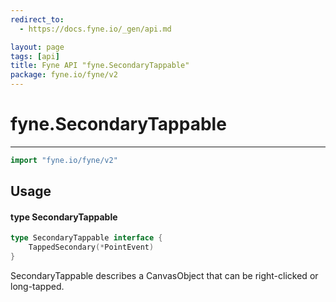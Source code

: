 ```yaml
---
redirect_to:
  - https://docs.fyne.io/_gen/api.md

layout: page
tags: [api]
title: Fyne API "fyne.SecondaryTappable"
package: fyne.io/fyne/v2
---
```

# fyne.SecondaryTappable
---
```go
import "fyne.io/fyne/v2"
```

## Usage

#### type SecondaryTappable

```go
type SecondaryTappable interface {
	TappedSecondary(*PointEvent)
}
```

SecondaryTappable describes a CanvasObject that can be right-clicked or long-tapped.
